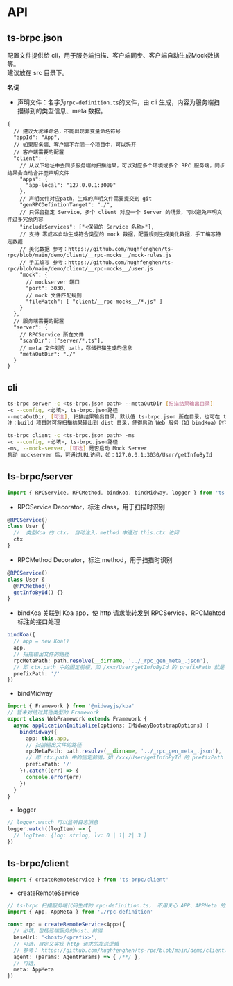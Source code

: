 # API 

## ts-brpc.json
配置文件提供给 cli，用于服务端扫描、客户端同步、客户端自动生成Mock数据等。  
建议放在 src 目录下。  

**名词**  
- 声明文件：名字为`rpc-definition.ts`的文件，由 cli 生成，内容为服务端扫描得到的类型信息、meta 数据。 

```json5
{
  // 建议大驼峰命名，不能出现非变量命名符号
  "appId": "App",
  // 如果服务端、客户端不在同一个项目中，可以拆开
  // 客户端需要的配置
  "client": {
    // 从以下地址中去同步服务端的扫描结果，可以对应多个环境或多个 RPC 服务端，同步结果会自动合并至声明文件
    "apps": {
      "app-local": "127.0.0.1:3000"
    },
    // 声明文件对应path，生成的声明文件需要提交到 git
    "genRPCDefintionTarget": "./",
    // 只保留指定 Service，多个 client 对应一个 Server 的场景，可以避免声明文件过多冗余内容
    "includeServices": ["<保留的 Service 名称>"],
    // 支持 零成本自动生成符合类型的 mock 数据，配置规则生成美化数据，手工编写特定数据
    // 美化数据 参考：https://github.com/hughfenghen/ts-rpc/blob/main/demo/client/__rpc-mocks__/mock-rules.js
    // 手工编写 参考：https://github.com/hughfenghen/ts-rpc/blob/main/demo/client/__rpc-mocks__/user.js
    "mock": {
      // mockserver 端口
      "port": 3030,
      // mock 文件匹配规则
      "fileMatch": [ "client/__rpc-mocks__/*.js" ]
    }
  },
  // 服务端需要的配置
  "server": {
    // RPCService 所在文件
    "scanDir": ["server/*.ts"],
    // meta 文件对应 path，存储扫描生成的信息
    "metaOutDir": "./"
  }
}
```

## cli
```sh
ts-brpc server -c <ts-brpc.json path> --metaOutDir [扫描结果输出目录]
-c --config, <必填>, ts-brpc.json路径
--metaOutDir, [可选], 扫描结果输出目录，默认值 ts-brpc.json 所在目录，也可在 ts-brpc.json 中的 server.metaOutDir 指定
注：build 项目时可将扫描结果输出到 dist 目录，使得启动 Web 服务（如 bindKoa）时可被读取到

ts-brpc client -c <ts-brpc.json path> -ms
-c --config, <必填>, ts-brpc.json路径
-ms, --mock-server, [可选] 是否启动 Mock Server
启动 mockserver 后，可通过URL访问，如：127.0.0.1:3030/User/getInfoById
```

## ts-brpc/server
```ts
import { RPCService, RPCMethod, bindKoa, bindMidway, logger } from 'ts-brpc/server'
```

- RPCService
Decorator，标注 class，用于扫描时识别
```ts
@RPCService()
class User {
  //  类型Koa 的 ctx， 自动注入，method 中通过 this.ctx 访问
  ctx
}
```

- RPCMethod
Decorator，标注 method，用于扫描时识别
```ts
@RPCService()
class User {
  @RPCMethod()
  getInfoById() {}
}
```

- bindKoa
关联到 Koa app，使 http 请求能转发到 RPCService、RPCMehtod 标注的接口处理
```ts
bindKoa({
  // app = new Koa()
  app,
  // 扫描输出文件的路径
  rpcMetaPath: path.resolve(__dirname, '../_rpc_gen_meta_.json'),
  // 即 ctx.path 中的固定前缀，如 /xxx/User/getInfoById 的 prefixPath 就是 /xxx，没有固定前缀就填 '/'
  prefixPath: '/'
})
```

- bindMidway
```ts
import { Framework } from '@midwayjs/koa'
// 暂未对结过其他类型的 Framework
export class WebFramework extends Framework {
  async applicationInitialize(options: IMidwayBootstrapOptions) {
    bindMidway({
      app: this.app,
      // 扫描输出文件的路径
      rpcMetaPath: path.resolve(__dirname, '../_rpc_gen_meta_.json'),
      // 即 ctx.path 中的固定前缀，如 /xxx/User/getInfoById 的 prefixPath 就是 /xxx，没有固定前缀就填 '/'
      prefixPath: '/'
    }).catch((err) => {
      console.error(err)
    })
  }
}
```

- logger
```ts
// logger.watch 可以监听日志消息
logger.watch((logItem) => {
  // logItem: {log: string, lv: 0 | 1| 2| 3 }
})
```

## ts-brpc/client
```ts
import { createRemoteService } from 'ts-brpc/client'
```

- createRemoteService
```ts
// ts-brpc 扫描服务端代码生成的 rpc-definition.ts， 不用关心 APP、APPMeta 的结构，由 rpc-cli 维护
import { App, AppMeta } from './rpc-definition'

const rpc = createRemoteService<App>({
  // 必填，包括远端服务的host、前缀
  baseUrl: '<host>/<prefix>',
  // 可选，自定义实现 http 请求的发送逻辑
  // 参考： https://github.com/hughfenghen/ts-rpc/blob/main/demo/client/index.ts, 根据 meta 决定 http 是 get 还是 post 
  agent: (params: AgentParams) => { /**/ },
  // 可选，
  meta: AppMeta
})
```
